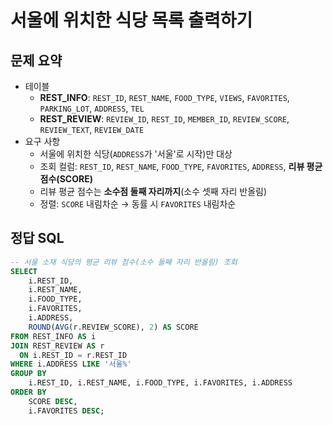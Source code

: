 # 서울에 위치한 식당 목록 출력하기

## 문제 요약

- 테이블
  - **REST_INFO**: `REST_ID`, `REST_NAME`, `FOOD_TYPE`, `VIEWS`, `FAVORITES`, `PARKING_LOT`, `ADDRESS`, `TEL`
  - **REST_REVIEW**: `REVIEW_ID`, `REST_ID`, `MEMBER_ID`, `REVIEW_SCORE`, `REVIEW_TEXT`, `REVIEW_DATE`
- 요구 사항
  - 서울에 위치한 식당(`ADDRESS`가 '서울'로 시작)만 대상
  - 조회 컬럼: `REST_ID`, `REST_NAME`, `FOOD_TYPE`, `FAVORITES`, `ADDRESS`, **리뷰 평균 점수(SCORE)**
  - 리뷰 평균 점수는 **소수점 둘째 자리까지**(소수 셋째 자리 반올림)
  - 정렬: `SCORE` 내림차순 → 동률 시 `FAVORITES` 내림차순

## 정답 SQL

```sql
-- 서울 소재 식당의 평균 리뷰 점수(소수 둘째 자리 반올림) 조회
SELECT
    i.REST_ID,
    i.REST_NAME,
    i.FOOD_TYPE,
    i.FAVORITES,
    i.ADDRESS,
    ROUND(AVG(r.REVIEW_SCORE), 2) AS SCORE
FROM REST_INFO AS i
JOIN REST_REVIEW AS r
  ON i.REST_ID = r.REST_ID
WHERE i.ADDRESS LIKE '서울%'
GROUP BY
    i.REST_ID, i.REST_NAME, i.FOOD_TYPE, i.FAVORITES, i.ADDRESS
ORDER BY
    SCORE DESC,
    i.FAVORITES DESC;
```
